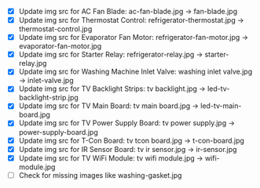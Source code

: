 - [x] Update img src for AC Fan Blade: ac-fan-blade.jpg → fan-blade.jpg
- [x] Update img src for Thermostat Control: refrigerator-thermostat.jpg → thermostat-control.jpg
- [x] Update img src for Evaporator Fan Motor: refrigerator-fan-motor.jpg → evaporator-fan-motor.jpg
- [x] Update img src for Starter Relay: refrigerator-relay.jpg → starter-relay.jpg
- [x] Update img src for Washing Machine Inlet Valve: washing inlet valve.jpg → inlet-valve.jpg
- [x] Update img src for TV Backlight Strips: tv backlight.jpg → led-tv-backlight-strip.jpg
- [x] Update img src for TV Main Board: tv main board.jpg → led-tv-main-board.jpg
- [x] Update img src for TV Power Supply Board: tv power supply.jpg → power-supply-board.jpg
- [x] Update img src for T-Con Board: tv tcon board.jpg → t-con-board.jpg
- [x] Update img src for IR Sensor Board: tv ir sensor.jpg → ir-sensor.jpg
- [x] Update img src for TV WiFi Module: tv wifi module.jpg → wifi-module.jpg
- [ ] Check for missing images like washing-gasket.jpg
